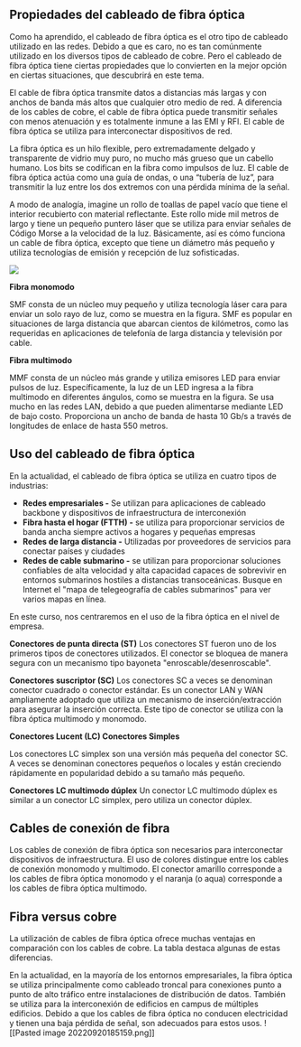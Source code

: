 ## Propiedades del cableado de fibra óptica

Como ha aprendido, el cableado de fibra óptica es el otro tipo de cableado utilizado en las redes. Debido a que es caro, no es tan comúnmente utilizado en los diversos tipos de cableado de cobre. Pero el cableado de fibra óptica tiene ciertas propiedades que lo convierten en la mejor opción en ciertas situaciones, que descubrirá en este tema.

El cable de fibra óptica transmite datos a distancias más largas y con anchos de banda más altos que cualquier otro medio de red. A diferencia de los cables de cobre, el cable de fibra óptica puede transmitir señales con menos atenuación y es totalmente inmune a las EMI y RFI. El cable de fibra óptica se utiliza para interconectar dispositivos de red.

La fibra óptica es un hilo flexible, pero extremadamente delgado y transparente de vidrio muy puro, no mucho más grueso que un cabello humano. Los bits se codifican en la fibra como impulsos de luz. El cable de fibra óptica actúa como una guía de ondas, o una “tubería de luz”, para transmitir la luz entre los dos extremos con una pérdida mínima de la señal.

A modo de analogía, imagine un rollo de toallas de papel vacío que tiene el interior recubierto con material reflectante. Este rollo mide mil metros de largo y tiene un pequeño puntero láser que se utiliza para enviar señales de Código Morse a la velocidad de la luz. Básicamente, así es cómo funciona un cable de fibra óptica, excepto que tiene un diámetro más pequeño y utiliza tecnologías de emisión y recepción de luz sofisticadas.

![](https://contenthub.netacad.com/courses/itn-dl/aeece082-34fa-11eb-ad9a-f74babed41a6/af204c92-34fa-11eb-ad9a-f74babed41a6/assets/2ddbf920-1c25-11ea-81a0-ffc2c49b96bc.png)

**Fibra monomodo**

SMF consta de un núcleo muy pequeño y utiliza tecnología láser cara para enviar un solo rayo de luz, como se muestra en la figura. SMF es popular en situaciones de larga distancia que abarcan cientos de kilómetros, como las requeridas en aplicaciones de telefonía de larga distancia y televisión por cable.

**Fibra multimodo**

MMF consta de un núcleo más grande y utiliza emisores LED para enviar pulsos de luz. Específicamente, la luz de un LED ingresa a la fibra multimodo en diferentes ángulos, como se muestra en la figura. Se usa mucho en las redes LAN, debido a que pueden alimentarse mediante LED de bajo costo. Proporciona un ancho de banda de hasta 10 Gb/s a través de longitudes de enlace de hasta 550 metros.


## Uso del cableado de fibra óptica

En la actualidad, el cableado de fibra óptica se utiliza en cuatro tipos de industrias:

-   **Redes empresariales -** Se utilizan para aplicaciones de cableado backbone y dispositivos de infraestructura de interconexión
-   **Fibra hasta el hogar (FTTH) -** se utiliza para proporcionar servicios de banda ancha siempre activos a hogares y pequeñas empresas
-   **Redes de larga distancia -** Utilizadas por proveedores de servicios para conectar países y ciudades
-   **Redes de cable submarino -** se utilizan para proporcionar soluciones confiables de alta velocidad y alta capacidad capaces de sobrevivir en entornos submarinos hostiles a distancias transoceánicas. Busque en Internet el "mapa de telegeografía de cables submarinos" para ver varios mapas en línea.

En este curso, nos centraremos en el uso de la fibra óptica en el nivel de empresa.


**Conectores de punta directa (ST)**
Los conectores ST fueron uno de los primeros tipos de conectores utilizados. El conector se bloquea de manera segura con un mecanismo tipo bayoneta "enroscable/desenroscable".

**Conectores suscriptor (SC)**
Los conectores SC a veces se denominan conector cuadrado o conector estándar. Es un conector LAN y WAN ampliamente adoptado que utiliza un mecanismo de inserción/extracción para asegurar la inserción correcta. Este tipo de conector se utiliza con la fibra óptica multimodo y monomodo.

**Conectores Lucent (LC)  Conectores Simples**

Los conectores LC simplex son una versión más pequeña del conector SC. A veces se denominan conectores pequeños o locales y están creciendo rápidamente en popularidad debido a su tamaño más pequeño.

**Conectores LC multimodo dúplex**
Un conector LC multimodo dúplex es similar a un conector LC simplex, pero utiliza un conector dúplex.

## Cables de conexión de fibra

Los cables de conexión de fibra óptica son necesarios para interconectar dispositivos de infraestructura. El uso de colores distingue entre los cables de conexión monomodo y multimodo. El conector amarillo corresponde a los cables de fibra óptica monomodo y el naranja (o aqua) corresponde a los cables de fibra óptica multimodo.

## Fibra versus cobre

La utilización de cables de fibra óptica ofrece muchas ventajas en comparación con los cables de cobre. La tabla destaca algunas de estas diferencias.

En la actualidad, en la mayoría de los entornos empresariales, la fibra óptica se utiliza principalmente como cableado troncal para conexiones punto a punto de alto tráfico entre instalaciones de distribución de datos. También se utiliza para la interconexión de edificios en campus de múltiples edificios. Debido a que los cables de fibra óptica no conducen electricidad y tienen una baja pérdida de señal, son adecuados para estos usos.
![[Pasted image 20220920185159.png]]
